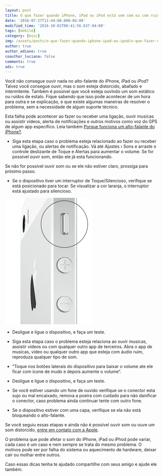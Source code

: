 ```yaml
---
layout: post
title: O que fazer quando iPhone, iPad ou iPod está sem som ou com ruidos
date: '2016-07-27T11:44:00.000-04:00'
modified_time: '2016-10-02T00:41:56.637-04:00'
tags: [mobile]
category: [misc]
img: /assets/posts/o-que-fazer-quando-iphone-ipad-ou-ipod/o-que-fazer-quando-iphone-ipad-ou-ipod.jpg
author: true
author_ediano: true
coauthor_luciana: false
comments: true
ads: true
---
```


Você não consegue ouvir nada no alto-falante do iPhone, iPad ou iPod? Talvez você consegue ouvir, mas o som esteja distorcido, abafado e intermitente. Também é possível que você esteja ouvindo um som estático ou ruídos de estalo. Fique sabendo que isso pode acontecer de um hora para outra e se explicação, e que existe algumas maneiras de resolver o problema, sem a necessidade de algum suporte técnico.

Esta falha pode acontecer ao fazer ou receber uma ligação, ouvir musicas ou assistir vídeos, alerta de notificações e outros motivos como voz do GPS de algum app especifico. Leia também <a href="http://www.insideblock.com/posts/porque-funciona-um-alto-falante-do.html" target="_blank">Porque funciona um alto-falante do iPhone?</a>.

* Siga esta etapa caso o problema esteja relacionado ao fazer ou receber uma ligação, ou alertas de notificação. Vá até Ajustes › Sons e arraste o controle deslizante de Toque e Alertas para aumentar o volume. Se for possível ouvir som, então ele já esta funcionando.

Se não for possível ouvir som ou se ele não estiver claro, prossiga para próximo passo.

* Se o dispositivo tiver um interruptor de Toque/Silencioso, verifique se está posicionado para tocar. Se visualizar a cor laranja, o interruptor está ajustado para silencioso.

![Botão de silencia Iphone](/assets/posts/o-que-fazer-quando-iphone-ipad-ou-ipod/silenciar-iphone.png)

* Desligue e ligue o dispositivo, e faça um teste.

* Siga esta etapa caso o problema esteja relaciona ao ouvir musicas, assistir vídeos ou com qualquer outro app de terceiros. Abra o app de musicas, vídeo ou qualquer outro app que esteja com áudio ruim, reproduza qualquer tipo de som.

* "Toque nos botões laterais do dispositivo para baixar o volume ate ele ficar com ícone de mudo e depois aumente o volume".

* Desligue e ligue o dispositivo, e faça um teste.

* Se você estiver usando um fone de ouvido verifique se o conector esta sujo ou mal encaixado, remova a poeira com cuidado para não danificar o conector, caso problema ainda continuar tente com outro fone.

* Se o dispositivo estiver com uma capa, verifique se ela não está bloqueando o alto-falante.

Se você seguiu essas etapas e ainda não é possível ouvir som ou ouve um som distorcido, <a href="https://support.apple.com/pt-br/contact" target="_blank" class="external-link" rel="nofollow">entre em contato com a Apple</a>.

O problema que pode afetar o som do iPhone, iPad ou iPhod pode variar, cada caso é um caso e nem sempre se trata do mesmo problema. O motivos pode ser por falha do sistema ou aquecimento de hardware, deixar cair ou molhar entre outros.

Caso essas dicas tenha te ajudado compartilhe com seus amigo e ajude ele também.